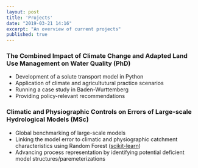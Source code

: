 ```yaml
---
layout: post
title: 'Projects'
date: "2019-03-21 14:16"
excerpt: "An overview of current projects"
published: true
---
```

### The Combined Impact of Climate Change and Adapted Land Use Management on Water Quality (PhD)
- Development of a solute transport model in Python
- Application of climate and agricultutural practice scenarios
- Running a case study in Baden-Wurttemberg
- Providing policy-relevant recommendations

### Climatic and Physiographic Controls on Errors of Large-scale Hydrological Models (MSc)
- Global benchmarking of large-scale models
- Linking the model error to climatic and physiographic catchment characteristics using Random Forest ([scikit-learn](https://scikit-learn.org/stable/))
- Advancing process representation by identifying potential deficient model structures/paremeterizations
